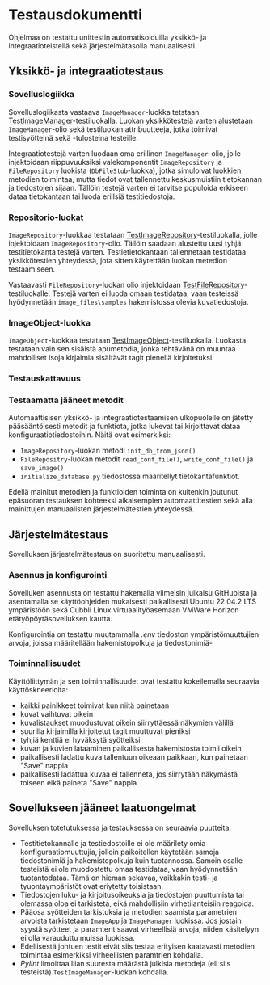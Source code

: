 # Testausdokumentti

Ohjelmaa on testattu unittestin automatisoiduilla yksikkö- ja integraatioteistellä sekä järjestelmätasolla manuaalisesti. 

## Yksikkö- ja integraatiotestaus

### Sovelluslogiikka

Sovelluslogiikasta vastaava `ImageManager`-luokka tetstaan [TestImageManager](../src/tests/test_image_manager.py)-testiluokalla. Luokan yksikkötestejä varten alustetaan `ImageManager`-olio sekä testiluokan attribuutteeja, jotka toimivat testisyötteinä sekä -tulosteina testeille.

Integraatiotestejä varten luodaan oma erillinen `ImageManager`-olio, jolle injektoidaan riippuvuuksiksi valekomponentit `ImageRepository` ja `FileRepository` luokista (`DbFileStub`-luokka), jotka simuloivat luokkien metodien toimintaa, mutta tiedot ovat tallennettu keskusmuistiin tietokannan ja tiedostojen sijaan. Tällöin testejä varten ei tarvitse populoida erkiseen dataa tietokantaan tai luoda erillsiä testitiedostoja.

### Repositorio-luokat

`ImageRepository`-luokkaa testataan [TestImageRepository](../src/tests/test_image_repository.py)-testiluokalla, jolle injektoidaan `ImageRepository`-olio. Tällöin saadaan alustettu uusi tyhjä testitietokanta testejä varten. Testietietokantaan tallennetaan testidataa yksikkötestien yhteydessä, jota sitten käytettään luokan metedion testaamiseen.

Vastaavasti `FileRepository`-luokan olio injektoidaan [TestFileRepository](../src/tests/test_file_repository.py)-testiluokalle. Testejä varten ei luoda omaan testidataa, vaan testeissä hyödynnetään `image_files\samples` hakemistossa olevia kuvatiedostoja.

### ImageObject-luokka

`ImageObject`-luokkaa testataan [TestImageObject](../src/tests/test_image_object.py)-testiluokalla. Luokasta testataan vain sen sisäistä apumetodia, jonka tehtävänä on muuntaa mahdolliset isoja kirjaimia sisältävät tagit pienellä kirjoitetuksi. 

### Testauskattavuus

### Testaamatta jääneet metodit

Automaattisisen yksikkö- ja integraatiotestaamisen ulkopuolelle on jätetty pääsääntöisesti metodit ja funktiota, jotka lukevat tai kirjoittavat dataa konfiguraatiotiedostoihin. Näitä ovat esimerkiksi:
- `ImageRepository`-luokan metodi `init_db_from_json()`
- `FileRepositry`-luokan metodit `read_conf_file()`, `write_conf_file()` ja `save_image()`
- `initialize_database.py` tiedostossa määritellyt tietokantafunktiot.

Edellä mainitut metodien ja funktioiden toiminta on kuitenkin joutunut epäsuoran testauksen kohteeksi aikaisempien automaattitestien sekä alla mainittujen manuaalisten järjestelmätestien yhteydessä.

## Järjestelmätestaus

Sovelluksen järjestelmätestaus on suoritettu manuaalisesti.

### Asennus ja konfigurointi

Sovelluken asennusta on testattu hakemalla viimeisin julkaisu GitHubista ja asentamalla se käyttöohjeiden mukaisesti paikallisesti Ubuntu 22.04.2 LTS ympäristöön sekä Cubbli Linux virtuaalityöasemaan VMWare Horizon etätyöpöytäsovelluksen kautta. 

Konfigurointia on testattu muutammalla *.env* tiedoston ympäristömuuttujien arvoja, joissa määritellään hakemistopolkuja ja tiedostonimiä-

### Toiminnallisuudet

Käyttöliittymän ja sen toiminnallisuudet ovat testattu kokeilemalla seuraavia käyttöskneerioita: 

- kaikki painikkeet toimivat kun niitä painetaan 
- kuvat vaihtuvat oikein 
- kuvalistaukset muodustuvat oikein siirryttäessä näkymien välillä 
- suurilla kirjaimilla kirjoitetut tagit muuttuvat pieniksi
- tyhjiä kenttiä ei hyväksytä syötteiksi
- kuvan ja kuvien lataaminen paikallisesta hakemistosta toimii oikein
- paikallisesti ladattu kuva tallentuun oikeaan paikkaan, kun painetaan "Save" nappia
- paikallisesti ladattua kuvaa ei tallenneta, jos siirrytään näkymästä toiseen eikä paineta "Save" nappia

## Sovellukseen jääneet laatuongelmat

Sovelluksen totetutuksessa ja testauksessa on seuraavia puutteita:

- Testitietokannalle ja testiedostoille ei ole määrilety omia konfiguraatiomuuttujia, jolloin paikoitellen käytetään samoja tiedostonimiä ja hakemistopolkuja kuin tuotannossa. Samoin osalle testeistä ei ole muodostettu omaa testidataa, vaan hyödynnetään tuotantodataa. Tämä on hieman sekavaa, vaikkakin testi- ja tyuontaympäristöt ovat eriytetty toisistaan.
- Tiedostojen luku- ja kirjoitusoikeuksia ja tiedostojen puuttumista tai olemassa oloa ei tarkisteta, eikä mahdollisiin virhetilanteisiin reagoida.
- Pääosa syötteiden tarkistuksia ja metodien saamista parametrien arvoista tarkistetaan `ImageApp` ja `ImageManager` luokissa. Jos jostain syystä syötteet ja paramterit saavat virheellisiä arvoja, niiden käsitelyyn ei olla varauduttu muissa luokissa. 
- Edellisestä johtuen testit eivät siis testaa erityisen kaatavasti metodien toimintaa esimerkiksi virheellisten paramtrien kohdalla.
- *Pylint* ilmoittaa liian suuresta määrästä julkisia metodeja (eli siis testeistä) `TestImageManager`-luokan kohdalla. 
